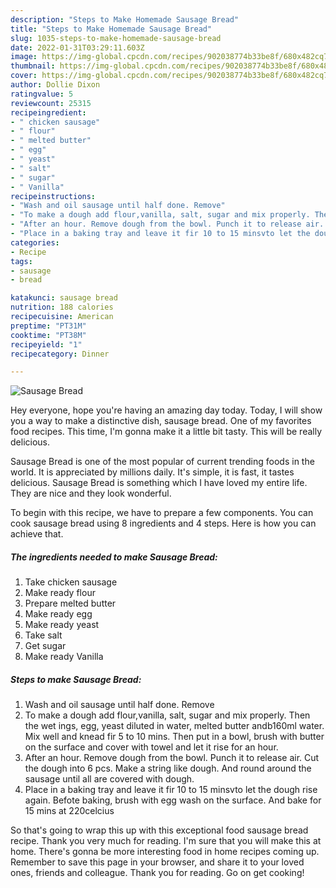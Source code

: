 ```yaml
---
description: "Steps to Make Homemade Sausage Bread"
title: "Steps to Make Homemade Sausage Bread"
slug: 1035-steps-to-make-homemade-sausage-bread
date: 2022-01-31T03:29:11.603Z
image: https://img-global.cpcdn.com/recipes/902038774b33be8f/680x482cq70/sausage-bread-recipe-main-photo.jpg
thumbnail: https://img-global.cpcdn.com/recipes/902038774b33be8f/680x482cq70/sausage-bread-recipe-main-photo.jpg
cover: https://img-global.cpcdn.com/recipes/902038774b33be8f/680x482cq70/sausage-bread-recipe-main-photo.jpg
author: Dollie Dixon
ratingvalue: 5
reviewcount: 25315
recipeingredient:
- " chicken sausage"
- " flour"
- " melted butter"
- " egg"
- " yeast"
- " salt"
- " sugar"
- " Vanilla"
recipeinstructions:
- "Wash and oil sausage until half done. Remove"
- "To make a dough add flour,vanilla, salt, sugar and mix properly. Then the wet ings, egg, yeast diluted in water, melted butter andb160ml water. Mix well and knead fir 5 to 10 mins. Then put in a bowl, brush with butter on the surface and cover with towel and let it rise for an hour."
- "After an hour. Remove dough from the bowl. Punch it to release air. Cut the dough into 6 pcs. Make a string like dough. And round around the sausage until all are covered with dough."
- "Place in a baking tray and leave it fir 10 to 15 minsvto let the dough rise again. Befote baking, brush with egg wash on the surface. And bake for 15 mins at 220celcius"
categories:
- Recipe
tags:
- sausage
- bread

katakunci: sausage bread 
nutrition: 188 calories
recipecuisine: American
preptime: "PT31M"
cooktime: "PT38M"
recipeyield: "1"
recipecategory: Dinner

---
```



![Sausage Bread](https://img-global.cpcdn.com/recipes/902038774b33be8f/680x482cq70/sausage-bread-recipe-main-photo.jpg)

Hey everyone, hope you're having an amazing day today. Today, I will show you a way to make a distinctive dish, sausage bread. One of my favorites food recipes. This time, I'm gonna make it a little bit tasty. This will be really delicious.



Sausage Bread is one of the most popular of current trending foods in the world. It is appreciated by millions daily. It's simple, it is fast, it tastes delicious. Sausage Bread is something which I have loved my entire life. They are nice and they look wonderful.


To begin with this recipe, we have to prepare a few components. You can cook sausage bread using 8 ingredients and 4 steps. Here is how you can achieve that.

<!--inarticleads1-->

##### The ingredients needed to make Sausage Bread:

1. Take  chicken sausage
1. Make ready  flour
1. Prepare  melted butter
1. Make ready  egg
1. Make ready  yeast
1. Take  salt
1. Get  sugar
1. Make ready  Vanilla




<!--inarticleads2-->

##### Steps to make Sausage Bread:

1. Wash and oil sausage until half done. Remove
1. To make a dough add flour,vanilla, salt, sugar and mix properly. Then the wet ings, egg, yeast diluted in water, melted butter andb160ml water. Mix well and knead fir 5 to 10 mins. Then put in a bowl, brush with butter on the surface and cover with towel and let it rise for an hour.
1. After an hour. Remove dough from the bowl. Punch it to release air. Cut the dough into 6 pcs. Make a string like dough. And round around the sausage until all are covered with dough.
1. Place in a baking tray and leave it fir 10 to 15 minsvto let the dough rise again. Befote baking, brush with egg wash on the surface. And bake for 15 mins at 220celcius




So that's going to wrap this up with this exceptional food sausage bread recipe. Thank you very much for reading. I'm sure that you will make this at home. There's gonna be more interesting food in home recipes coming up. Remember to save this page in your browser, and share it to your loved ones, friends and colleague. Thank you for reading. Go on get cooking!
